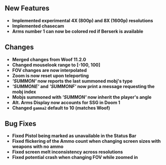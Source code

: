 ## New Features

- **Implemented experimental 4X (800p) and 8X (1600p) resolutions**
- **Implemented chasecam**
- **Arms number 1 can now be colored red if Berserk is available**

## Changes

- **Merged changes from Woof 11.2.0**
- **Changed mouselook range to [-100, 100]**
- **FOV changes are now interpolated**
- **Zoom is now reset upon teleporting**
- **_'SUMMON'_ now reports the last summoned mobj's type**
- **_'SUMMONE'_ and _'SUMMONF'_ now print a message requesting the mobj index**
- **Mobjs summoned with _'SUMMON'_ now inherit the player's angle**
- **Alt. Arms Display now accounts for SSG in Doom 1**
- **Changed `gamma2` default to 10 (matches Woof)**

## Bug Fixes

- **Fixed Pistol being marked as unavailable in the Status Bar**
- **Fixed flickering of the Ammo count when changing screen sizes with weapons with no ammo**
- **Fixed screen melt inconsistency across resolutions**
- **Fixed potential crash when changing FOV while zoomed in**
